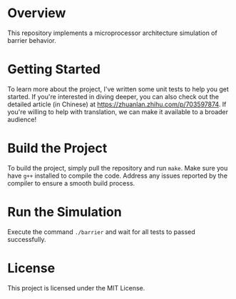 # Overview
This repository implements a microprocessor architecture simulation of barrier behavior.

# Getting Started
To learn more about the project, I've written some unit tests to help you get started.
If you're interested in diving deeper, you can also check out the detailed article (in Chinese) at https://zhuanlan.zhihu.com/p/703597874.
If you're willing to help with translation, we can make it available to a broader audience!

# Build the Project
To build the project, simply pull the repository and run `make`. Make sure you have `g++` installed to compile the code.
Address any issues reported by the compiler to ensure a smooth build process.

# Run the Simulation
Execute the command `./barrier` and wait for all tests to passed successfully.

# License
This project is licensed under the MIT License.
